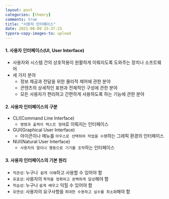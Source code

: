 ```yaml
---
layout: post
categories: [theory]
comments: true
title: "사용자 인터페이스"
date: 2021-06-09 15:37:23
typora-copy-images-to: upload
---
```


#### 1. 사용자 인터페이스(UI, User Interface)

- 사용자와 시스템 간의 상호작용이 원활하게 이뤄지도록 도와주는 장치나 소프트웨어
- 세 가지 분야
  - 정보 제공과 전달을 위한 물리적 제어에 관한 분야
  - 콘텐츠의 상세적인 표현과 전체적인 구성에 관한 분야
  - 모든 사용자가 편리하고 간편하게 사용하도록 하는 기능에 관한 분야

#### 2. 사용자 인터페이스의 구분

- CLI(Command Line Interface)
  - `명령과 출력이 텍스트 형태`로 이뤄지는 인터페이스
- GUI(Graphical User Interface)
  - 아이콘이나 메뉴를 `마우스로 선택하여 작업을 수행`하는 그래픽 환경의 인터페이스
- NUI(Natural User Interface)
  - `사용자의 말이나 행동으로 기기를 조작`하는 인터페이스

#### 3. 사용자 인터페이스의 기본 원리

- `직관성`: 누구나` 쉽게 이해`하고 사용할 수 있어야 함
- `유효성`: 사용자의 `목적을 정확하고 완벽하게 달성`해야 함
- `학습성`: 누구나 `쉽게 배우고` 익힐 수 있어야 함
- `유연성`: 사용자의 요구사항을 `최대한 수용하고 실수를 최소화`해야 함

